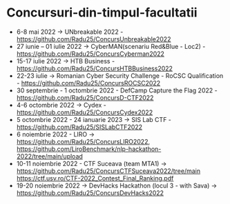 # Concursuri-din-timpul-facultatii
- 6-8 mai 2022 -> UNbreakable 2022 - https://github.com/Radu25/ConcursUnbreakable2022  
- 27 iunie – 01 iulie 2022 -> CyberMAN(scenariu Red&Blue - Loc2)  - https://github.com/Radu25/ConcursCyberman2022  
- 15-17 iulie 2022 -> HTB Business - https://github.com/Radu25/ConcursHTBBusiness2022  
- 22-23 iulie -> Romanian Cyber Security Challenge - RoCSC Qualification - https://github.com/Radu25/ConcursROCSC2022  
- 30 septembrie - 1 octombrie 2022 - DefCamp Capture the Flag 2022 - https://github.com/Radu25/ConcursD-CTF2022  
- 4-6 octombrie 2022 -> Cydex - https://github.com/Radu25/ConcursCydex2022  
- 5 octombrie 2022 - 24 ianuarie 2023 -> SIS Lab CTF - https://github.com/Radu25/SISLabCTF2022    
- 6 noiembrie 2022 - LIRO -> https://github.com/Radu25/ConcursLIRO2022,  https://github.com/LiroBenchmark/nlp-hackathon-2022/tree/main/upload  
- 10-11 noiembrie 2022 - CTF Suceava (team MTA1) -> https://github.com/Radu25/ConcursCTFSuceava2022/tree/main 
 https://ctf.usv.ro/CTF-2022_Contest_Final_Ranking.pdf  
 - 19-20 noiembrie 2022 -> DevHacks Hackathon (locul 3 - with Sava) -> https://github.com/Radu25/ConcursDevHacks2022  

